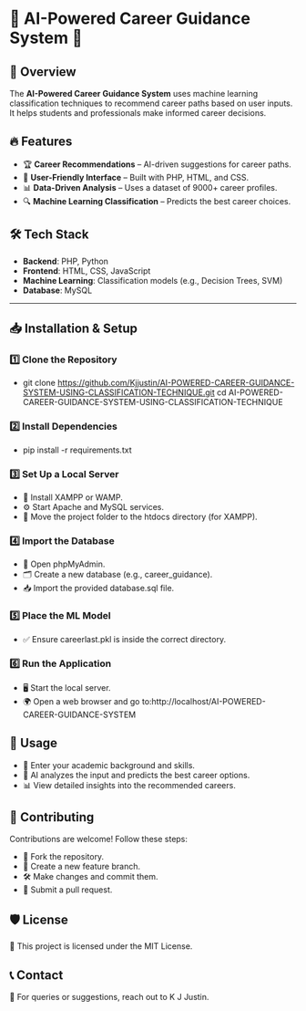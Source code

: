 # 🚀 AI-Powered Career Guidance System 🎯

## 📌 Overview
The **AI-Powered Career Guidance System** uses machine learning classification techniques to recommend career paths based on user inputs. It helps students and professionals make informed career decisions.

## 🔥 Features
- 🏆 **Career Recommendations** – AI-driven suggestions for career paths.
- 🎨 **User-Friendly Interface** – Built with PHP, HTML, and CSS.
- 📊 **Data-Driven Analysis** – Uses a dataset of 9000+ career profiles.
- 🔍 **Machine Learning Classification** – Predicts the best career choices.

## 🛠 Tech Stack
- **Backend**: PHP, Python  
- **Frontend**: HTML, CSS, JavaScript  
- **Machine Learning**: Classification models (e.g., Decision Trees, SVM)  
- **Database**: MySQL  

---

## 📥 Installation & Setup

### 1️⃣ Clone the Repository  
- git clone https://github.com/Kjjustin/AI-POWERED-CAREER-GUIDANCE-SYSTEM-USING-CLASSIFICATION-TECHNIQUE.git
cd AI-POWERED-CAREER-GUIDANCE-SYSTEM-USING-CLASSIFICATION-TECHNIQUE
### 2️⃣ Install Dependencies
- pip install -r requirements.txt
### 3️⃣ Set Up a Local Server
- 🚀 Install XAMPP or WAMP.
- ⚙️ Start Apache and MySQL services.
- 📂 Move the project folder to the htdocs directory (for XAMPP).
 ### 4️⃣ Import the Database
- 🔗 Open phpMyAdmin.
- 🗂 Create a new database (e.g., career_guidance).
- 📥 Import the provided database.sql file.
### 5️⃣ Place the ML Model
- ✅ Ensure careerlast.pkl is inside the correct directory.
### 6️⃣ Run the Application
- 🖥 Start the local server.
- 🌍 Open a web browser and go to:http://localhost/AI-POWERED-CAREER-GUIDANCE-SYSTEM
## 🎯 Usage
- 📝 Enter your academic background and skills.
- 🤖 AI analyzes the input and predicts the best career options.
- 📊 View detailed insights into the recommended careers.
## 🤝 Contributing
Contributions are welcome! Follow these steps:

- 🍴 Fork the repository.
- 🌱 Create a new feature branch.
- 🛠 Make changes and commit them.
- 🔄 Submit a pull request.
## 🛡 License
📜 This project is licensed under the MIT License.

## 📞 Contact
📩 For queries or suggestions, reach out to K J Justin.
